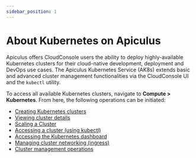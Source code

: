```yaml
---
sidebar_position: 1
---
```

# About Kubernetes on Apiculus

Apiculus offers CloudConsole users the ability to deploy highly-available Kubernetes clusters for their cloud-native development, deployment and DevOps use cases. The Apiculus Kubernetes Service (AK8s) extends basic and advanced cluster management functionalities via the CloudConsole UI and the `kubectl` utility.

To access all available Kubernetes clusters, navigate to **Compute > Kubernetes**. From here, the following operations can be initiated:

- [Creating Kubernetes clusters](CreatingaKubernetesCluster)
- [Viewing cluster details](ViewingKubernetesClusterDetails)
- [Scaling a Cluster](ScalingKubernetesClusters)
- [Accessing a cluster (using kubectl)](AccessingaClusterusingtheCommandLine)
- [Accessing the Kubernetes dashboard](AccessingtheClusterDashboard)
- [Managing cluster networking (ingress)](IngressNetworkingonKubernetesClusters)
- [Cluster management operations](ClusterOperations)